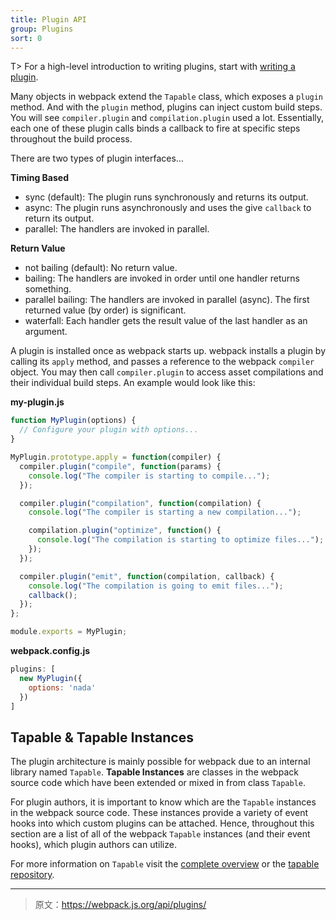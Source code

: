 ```yaml
---
title: Plugin API
group: Plugins
sort: 0
---
```


T> For a high-level introduction to writing plugins, start with [writing a plugin](/contribute/writing-a-plugin).

Many objects in webpack extend the `Tapable` class, which exposes a `plugin` method. And with the `plugin` method, plugins can inject custom build steps. You will see `compiler.plugin` and `compilation.plugin` used a lot. Essentially, each one of these plugin calls binds a callback to fire at specific steps throughout the build process.

There are two types of plugin interfaces...

__Timing Based__

- sync (default): The plugin runs synchronously and returns its output.
- async: The plugin runs asynchronously and uses the give `callback` to return its output.
- parallel: The handlers are invoked in parallel.

__Return Value__

- not bailing (default): No return value.
- bailing: The handlers are invoked in order until one handler returns something.
- parallel bailing: The handlers are invoked in parallel (async). The first returned value (by order) is significant.
- waterfall: Each handler gets the result value of the last handler as an argument.

A plugin is installed once as webpack starts up. webpack installs a plugin by calling its `apply` method, and passes a reference to the webpack `compiler` object. You may then call `compiler.plugin` to access asset compilations and their individual build steps. An example would look like this:

__my-plugin.js__

``` js
function MyPlugin(options) {
  // Configure your plugin with options...
}

MyPlugin.prototype.apply = function(compiler) {
  compiler.plugin("compile", function(params) {
    console.log("The compiler is starting to compile...");
  });

  compiler.plugin("compilation", function(compilation) {
    console.log("The compiler is starting a new compilation...");

    compilation.plugin("optimize", function() {
      console.log("The compilation is starting to optimize files...");
    });
  });

  compiler.plugin("emit", function(compilation, callback) {
    console.log("The compilation is going to emit files...");
    callback();
  });
};

module.exports = MyPlugin;
```

__webpack.config.js__

``` js
plugins: [
  new MyPlugin({
    options: 'nada'
  })
]
```


## Tapable & Tapable Instances

The plugin architecture is mainly possible for webpack due to an internal library named `Tapable`.
**Tapable Instances** are classes in the webpack source code which have been extended or mixed in from class `Tapable`.

For plugin authors, it is important to know which are the `Tapable` instances in the webpack source code. These instances provide a variety of event hooks into which custom plugins can be attached.
Hence, throughout this section are a list of all of the webpack `Tapable` instances (and their event hooks), which plugin authors can utilize.

For more information on `Tapable` visit the [complete overview](/api/tapable) or the [tapable repository](https://github.com/webpack/tapable).

***

> 原文：https://webpack.js.org/api/plugins/
